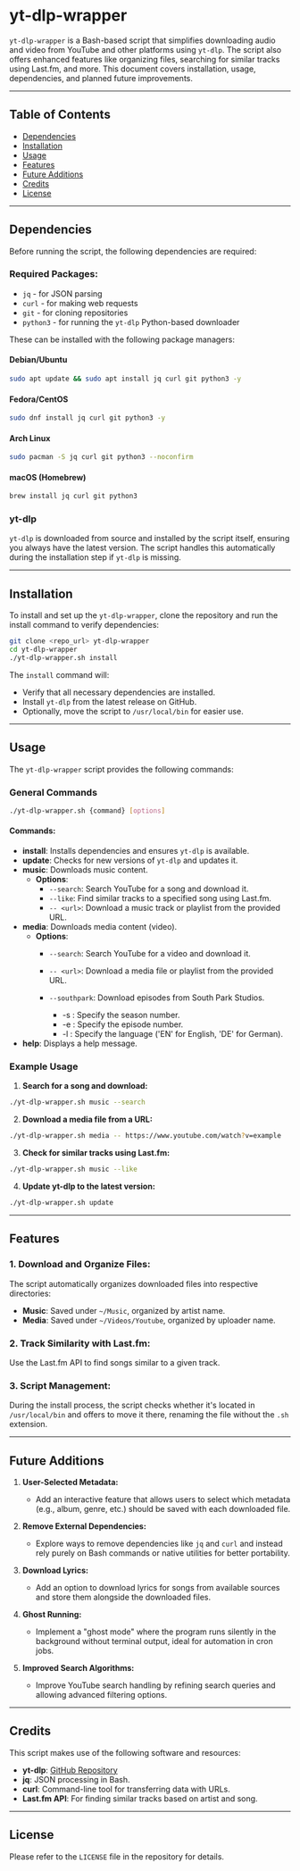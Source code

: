 # yt-dlp-wrapper

`yt-dlp-wrapper` is a Bash-based script that simplifies downloading audio and video from YouTube and other platforms using `yt-dlp`. The script also offers enhanced features like organizing files, searching for similar tracks using Last.fm, and more. This document covers installation, usage, dependencies, and planned future improvements.

---

## Table of Contents
- [Dependencies](#dependencies)
- [Installation](#installation)
- [Usage](#usage)
- [Features](#features)
- [Future Additions](#future-additions)
- [Credits](#credits)
- [License](#license)

---

## Dependencies

Before running the script, the following dependencies are required:

### Required Packages:
- `jq` - for JSON parsing
- `curl` - for making web requests
- `git` - for cloning repositories
- `python3` - for running the `yt-dlp` Python-based downloader

These can be installed with the following package managers:

#### Debian/Ubuntu
```bash
sudo apt update && sudo apt install jq curl git python3 -y
```

#### Fedora/CentOS
```bash
sudo dnf install jq curl git python3 -y
```

#### Arch Linux
```bash
sudo pacman -S jq curl git python3 --noconfirm
```

#### macOS (Homebrew)
```bash
brew install jq curl git python3
```

### yt-dlp
`yt-dlp` is downloaded from source and installed by the script itself, ensuring you always have the latest version. The script handles this automatically during the installation step if `yt-dlp` is missing.

---

## Installation

To install and set up the `yt-dlp-wrapper`, clone the repository and run the install command to verify dependencies:

```bash
git clone <repo_url> yt-dlp-wrapper
cd yt-dlp-wrapper
./yt-dlp-wrapper.sh install
```

The `install` command will:
- Verify that all necessary dependencies are installed.
- Install `yt-dlp` from the latest release on GitHub.
- Optionally, move the script to `/usr/local/bin` for easier use.

---

## Usage

The `yt-dlp-wrapper` script provides the following commands:

### General Commands
```bash
./yt-dlp-wrapper.sh {command} [options]
```

#### Commands:
- **install**: Installs dependencies and ensures `yt-dlp` is available.
- **update**: Checks for new versions of `yt-dlp` and updates it.
- **music**: Downloads music content.
  - **Options**:
    - `--search`: Search YouTube for a song and download it.
    - `--like`: Find similar tracks to a specified song using Last.fm.
    - `-- <url>`: Download a music track or playlist from the provided URL.
- **media**: Downloads media content (video).
  - **Options**:
    - `--search`: Search YouTube for a video and download it.
    - `-- <url>`: Download a media file or playlist from the provided URL.
    - `--southpark`: Download episodes from South Park Studios.

        - -s <season>: Specify the season number.
        - -e <episode>: Specify the episode number.
        - -l <language>: Specify the language ('EN' for English, 'DE' for German).
- **help**: Displays a help message.

### Example Usage

1. **Search for a song and download:**
```bash
./yt-dlp-wrapper.sh music --search
```

2. **Download a media file from a URL:**
```bash
./yt-dlp-wrapper.sh media -- https://www.youtube.com/watch?v=example
```

3. **Check for similar tracks using Last.fm:**
```bash
./yt-dlp-wrapper.sh music --like
```

4. **Update yt-dlp to the latest version:**
```bash
./yt-dlp-wrapper.sh update
```

---

## Features

### 1. **Download and Organize Files:**
The script automatically organizes downloaded files into respective directories:
- **Music**: Saved under `~/Music`, organized by artist name.
- **Media**: Saved under `~/Videos/Youtube`, organized by uploader name.

### 2. **Track Similarity with Last.fm:**
Use the Last.fm API to find songs similar to a given track.

### 3. **Script Management:**
During the install process, the script checks whether it's located in `/usr/local/bin` and offers to move it there, renaming the file without the `.sh` extension.

---

## Future Additions

1. **User-Selected Metadata:**
   - Add an interactive feature that allows users to select which metadata (e.g., album, genre, etc.) should be saved with each downloaded file.

2. **Remove External Dependencies:**
   - Explore ways to remove dependencies like `jq` and `curl` and instead rely purely on Bash commands or native utilities for better portability.

3. **Download Lyrics:**
   - Add an option to download lyrics for songs from available sources and store them alongside the downloaded files.

4. **Ghost Running:**
   - Implement a "ghost mode" where the program runs silently in the background without terminal output, ideal for automation in cron jobs.

5. **Improved Search Algorithms:**
   - Improve YouTube search handling by refining search queries and allowing advanced filtering options.

---

## Credits

This script makes use of the following software and resources:
- **yt-dlp**: [GitHub Repository](https://github.com/yt-dlp/yt-dlp)
- **jq**: JSON processing in Bash.
- **curl**: Command-line tool for transferring data with URLs.
- **Last.fm API**: For finding similar tracks based on artist and song.

---

## License

Please refer to the `LICENSE` file in the repository for details.

